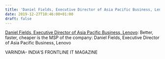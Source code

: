```yaml
---
title: 'Daniel Fields, Executive Director of Asia Pacific Business, Lenovo'
date: 2019-12-27T10:46:00+01:00
draft: false
---
```


[Daniel Fields, Executive Director of Asia Pacific Business, Lenovo](https://varindia.com/video/daniel-fields-executive-director-of-asia-pacific-business-lenovo#.XgXS1Q9Q15E.blogger): Better, faster, cheaper is the MSP of the company: Daniel Fields, Executive Director of Asia Pacific Business, Lenovo  
  
VARINDIA- INDIA'S FRONTLINE IT MAGAZINE